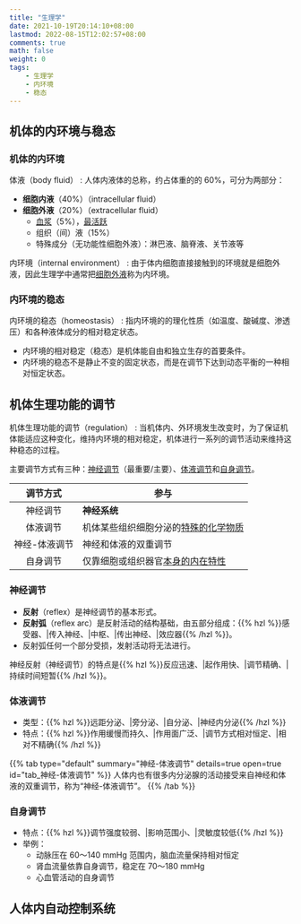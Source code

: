 ```yaml
---
title: "生理学"
date: 2021-10-19T20:14:10+08:00
lastmod: 2022-08-15T12:02:57+08:00
comments: true
math: false
weight: 0
tags:
    - 生理学
    - 内环境
    - 稳态
---
```


## 机体的内环境与稳态

### 机体的内环境

体液（body fluid）
: 人体内液体的总称，约占体重的的 60%，可分为两部分：

- **细胞内液**（40%）（intracellular fluid）
- **细胞外液**（20%）（extracellular fluid）
    - <ins>血浆</ins>（5%），<ins>最活跃</ins>
    - 组织（间）液（15%）
    - 特殊成分（无功能性细胞外液）：淋巴液、脑脊液、关节液等

内环境（internal environment）
: 由于体内细胞直接接触到的环境就是细胞外液，因此生理学中通常把<ins>细胞外液</ins>称为内环境。

### 内环境的稳态

内环境的稳态（homeostasis）
: 指内环境的的理化性质（如温度、酸碱度、渗透压）和各种液体成分的相对稳定状态。

- 内环境的相对稳定（稳态）是机体能自由和独立生存的首要条件。
- 内环境的稳态不是静止不变的固定状态，而是在调节下达到动态平衡的一种相对恒定状态。

## 机体生理功能的调节

机体生理功能的调节（regulation）
: 当机体内、外环境发生改变时，为了保证机体能适应这种变化，维持内环境的相对稳定，机体进行一系列的调节活动来维持这种稳态的过程。

主要调节方式有三种：[神经调节](#神经调节)（最重要/主要）、[体液调节](#体液调节)和[自身调节](#自身调节)。

|    调节方式   | 参与                                            |
|:-------------:|-------------------------------------------------|
|    神经调节   | **神经系统**                                    |
|    体液调节   | 机体某些组织细胞分泌的<ins>特殊的化学物质</ins> |
| 神经-体液调节 | 神经和体液的双重调节                            |
|    自身调节   | 仅靠细胞或组织器官<ins>本身的内在特性</ins>     |

### 神经调节

- **反射**（reflex）是神经调节的基本形式。
- **反射弧**（reflex arc）是反射活动的结构基础，由五部分组成：{{% hzl %}}感受器、|传入神经、|中枢、|传出神经、|效应器{{% /hzl %}}。
- 反射弧任何一个部分受损，发射活动将无法进行。

神经反射（神经调节）的特点是{{% hzl %}}反应迅速、|起作用快、|调节精确、|持续时间短暂{{% /hzl %}}。

### 体液调节

- 类型：{{% hzl %}}远距分泌、|旁分泌、|自分泌、|神经内分泌{{% /hzl %}}
- 特点：{{% hzl %}}作用缓慢而持久、|作用面广泛、|调节方式相对恒定、|相对不精确{{% /hzl %}}

{{% tab type="default" summary="神经-体液调节" details=true open=true id="tab_神经-体液调节" %}}
人体内也有很多内分泌腺的活动接受来自神经和体液的双重调节，称为“神经-体液调节”。
{{% /tab %}}

### 自身调节

- 特点：{{% hzl %}}调节强度较弱、|影响范围小、|灵敏度较低{{% /hzl %}}
- 举例：
    - 动脉压在 60～140 mmHg 范围内，脑血流量保持相对恒定
    - 肾血流量依靠自身调节，稳定在 70～180 mmHg
    - 心血管活动的自身调节

## 人体内自动控制系统


